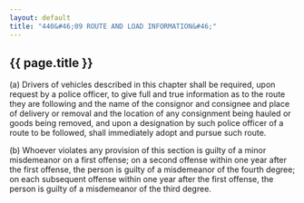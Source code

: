 ```yaml
---
layout: default 
title: "440&#46;09 ROUTE AND LOAD INFORMATION&#46;"
---
```


{{ page.title }}
----------------

​(a) Drivers of vehicles described in this chapter shall be required,
upon request by a police officer, to give full and true information as
to the route they are following and the name of the consignor and
consignee and place of delivery or removal and the location of any
consignment being hauled or goods being removed, and upon a designation
by such police officer of a route to be followed, shall immediately
adopt and pursue such route.

​(b) Whoever violates any provision of this section is guilty of a minor
misdemeanor on a first offense; on a second offense within one year
after the first offense, the person is guilty of a misdemeanor of the
fourth degree; on each subsequent offense within one year after the
first offense, the person is guilty of a misdemeanor of the third
degree.
